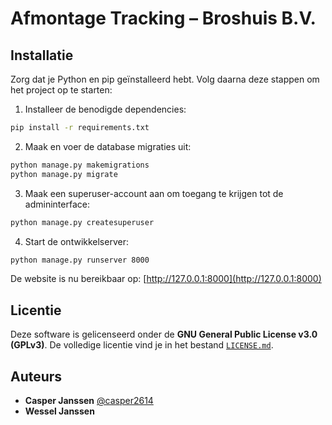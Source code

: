 # Afmontage Tracking – Broshuis B.V.

## Installatie

Zorg dat je Python en pip geïnstalleerd hebt. Volg daarna deze stappen om het project op te starten:

1. Installeer de benodigde dependencies:
```bash
pip install -r requirements.txt
```

2. Maak en voer de database migraties uit:
```bash
python manage.py makemigrations
python manage.py migrate
```

3. Maak een superuser-account aan om toegang te krijgen tot de admininterface:
```bash
python manage.py createsuperuser
```

4. Start de ontwikkelserver:
```bash
python manage.py runserver 8000
```

De website is nu bereikbaar op: [http://127.0.0.1:8000](http://127.0.0.1:8000)

## Licentie

Deze software is gelicenseerd onder de **GNU General Public License v3.0 (GPLv3)**. De volledige licentie vind je in het bestand [`LICENSE.md`](./LICENSE.md).

## Auteurs

- **Casper Janssen** [@casper2614](https://www.github.com/casper2614)  
- **Wessel Janssen**
